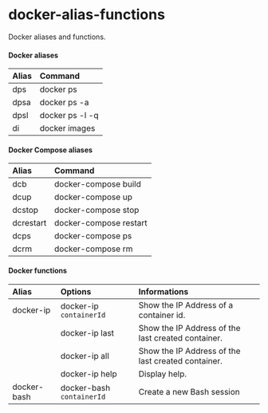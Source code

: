# docker-alias-functions
Docker aliases and functions.

#### Docker aliases
| Alias         | Command                     |
|:------------- |:----------------------------|
| dps           | docker ps                   |
| dpsa          | docker ps -a                |
| dpsl          | docker ps -l -q             |
| di            | docker images               |

#### Docker Compose aliases
| Alias         | Command                     |
|:------------- |:----------------------------|
| dcb           | docker-compose build        |
| dcup          | docker-compose up           |
| dcstop        | docker-compose stop         |
| dcrestart     | docker-compose restart      |
| dcps          | docker-compose ps          |
| dcrm          | docker-compose rm          |

#### Docker functions
| Alias         | Options                     | Informations                |
|:------------- |:----------------------------|:----------------------------|
| docker-ip     | docker-ip `containerId`             | Show the IP Address of a container id. |
|               | docker-ip last             | Show the IP Address of the last created container. |
|               | docker-ip all              | Show the IP Address of the last created container. |
|               | docker-ip help             | Display help. |
| docker-bash   | docker-bash `containerId`           | Create a new Bash session |
